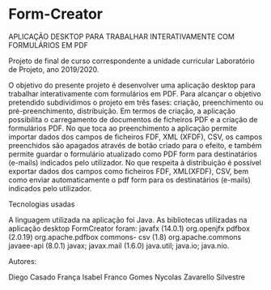 # Form-Creator

APLICAÇÃO DESKTOP PARA TRABALHAR INTERATIVAMENTE COM FORMULÁRIOS EM PDF

Projeto de final de curso correspondente a unidade curricular Laboratório de Projeto, ano 2019/2020.

O objetivo do presente projeto é desenvolver uma aplicação desktop para trabalhar interativamente com formulários em PDF. Para alcançar o objetivo pretendido subdividimos o projeto em três fases: criação, preenchimento ou pré-preenchimento, distribuição.
Em termos de criação, a aplicação possibilita o carregamento de documentos de ficheiros PDF e a criação de formulários PDF. No que toca ao preenchimento a aplicação permite importar dados dos campos de ficheiros FDF, XML (XFDF), CSV, os campos preenchidos são apagados através de botão criado para o efeito, e também permite guardar o formulário atualizado como PDF form para destinatários (e-mails) indicados pelo utilizador. No que respeita à distribuição é possível exportar dados dos campos como ficheiros FDF, XML(XFDF), CSV, bem como enviar automaticamente o pdf form para os destinatários (e-mails) indicados pelo utilizador.

Tecnologias usadas

A linguagem utilizada na aplicação foi Java. As bibliotecas utilizadas na aplicação desktop FormCreator foram:
javafx (14.0.1)
org.openjfx
pdfbox (2.0.19)
org.apache.pdfbox
commons- csv (1.8)
org.apache.commons 
javaee-api (8.0.1)
javax; javax.mail (1.6.0)
java.util; java.io; java.nio.

Autores:

Diego Casado França 
Isabel Franco Gomes
Nycolas Zavarello Silvestre
